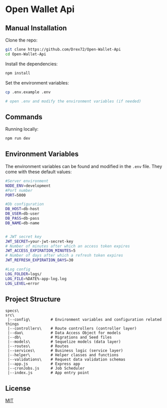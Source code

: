 # Open Wallet Api

## Manual Installation

Clone the repo:

```bash
git clone https://github.com/Drex72/Open-Wallet-Api
cd Open-Wallet-Api
```

Install the dependencies:

```bash
npm install
```

Set the environment variables:

```bash
cp .env.example .env

# open .env and modify the environment variables (if needed)
```
## Commands

Running locally:

```bash
npm run dev
```


## Environment Variables

The environment variables can be found and modified in the `.env` file. They come with these default values:

```bash
#Server environment
NODE_ENV=development
#Port number
PORT=5000

#Db configuration
DB_HOST=db-host
DB_USER=db-user
DB_PASS=db-pass
DB_NAME=db-name


# JWT secret key
JWT_SECRET=your-jwt-secret-key
# Number of minutes after which an access token expires
JWT_ACCESS_EXPIRATION_MINUTES=5
# Number of days after which a refresh token expires
JWT_REFRESH_EXPIRATION_DAYS=30

#Log config
LOG_FOLDER=logs/
LOG_FILE=%DATE%-app-log.log
LOG_LEVEL=error


```

## Project Structure

```
specs\
src\
 |--config\         # Environment variables and configuration related things
 |--controllers\    # Route controllers (controller layer)
 |--dao\            # Data Access Object for models
 |--db\             # Migrations and Seed files
 |--models\         # Sequelize models (data layer)
 |--routes\         # Routes
 |--services\       # Business logic (service layer)
 |--helper\         # Helper classes and functions
 |--validations\    # Request data validation schemas
 |--app.js          # Express app
 |--cronJobs.js     # Job Scheduler
 |--index.js        # App entry point
```

## License

[MIT](LICENSE)
